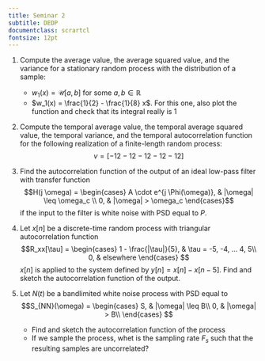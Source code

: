 ```yaml
---
title: Seminar 2
subtitle: DEDP
documentclass: scrartcl
fontsize: 12pt
---
```



1. Compute the average value, the average squared value, and the variance
for a stationary random process with the distribution of a sample:
    * $w_1(x) = \mathcal{U}[a,b]$ for some $a, b \in \mathbb{R}$
    * $w_1(x) = \frac{1}{2} - \frac{1}{8} x$. For this one, also plot the
    function and check that its integral really is 1
    
2. Compute the temporal average value, the temporal average squared value,
the temporal variance, and the temporal autocorrelation function for 
the following realization of a finite-length random process:
$$v = [-1 2 -1 2 -1 2 -1 2 -1 2]$$


3. Find the autocorrelation function of the output of an ideal low-pass filter
with transfer function
$$H(j \omega) = 
\begin{cases}
A \cdot e^{j \Phi(\omega)}, & |\omega| \leq \omega_c \\
0, & |\omega| > \omega_c
\end{cases}$$
if the input to the filter is white noise with PSD equal to $P$.


4. Let $x[n]$ be a discrete-time random process with triangular autocorrelation function
$$R_xx[\tau] = 
\begin{cases}
1 - \frac{|\tau|}{5}, & \tau = -5, -4, ... 4, 5\\
0, & elsewhere
\end{cases}
$$
$x[n]$ is applied to the system defined by $y[n] = x[n] - x[n-5]$. Find and sketch the autocorrelation function of
the output.


5. Let $N(t)$ be a bandlimited white noise process with PSD equal to
$$S_{NN}(\omega) = 
\begin{cases}
S, & |\omega| \leq B\\
0, & |\omega| > B\\
\end{cases}
$$
    * Find and sketch the autocorrelation function of the process
    * If we sample the process, whet is the sampling rate $F_s$ such that
    the resulting samples are uncorrelated?
